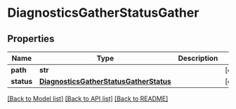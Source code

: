 # DiagnosticsGatherStatusGather

## Properties
Name | Type | Description | Notes
------------ | ------------- | ------------- | -------------
**path** | **str** |  | [optional] 
**status** | [**DiagnosticsGatherStatusGatherStatus**](DiagnosticsGatherStatusGatherStatus.md) |  | [optional] 

[[Back to Model list]](../README.md#documentation-for-models) [[Back to API list]](../README.md#documentation-for-api-endpoints) [[Back to README]](../README.md)


